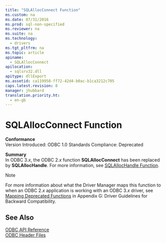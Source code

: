 ```yaml
---
title: "SQLAllocConnect Function"
ms.custom: na
ms.date: 07/31/2016
ms.prod: sql-non-specified
ms.reviewer: na
ms.suite: na
ms.technology: 
  - drivers
ms.tgt_pltfrm: na
ms.topic: article
apiname: 
  - SQLAllocConnect
apilocation: 
  - sqlsrv32.dll
apitype: dllExport
ms.assetid: ca119958-ff72-42d4-b0ac-b1ca3212c705
caps.latest.revision: 8
manager: jhubbard
translation.priority.ht: 
  - en-gb
---
```

# SQLAllocConnect Function
**Conformance**  
 Version Introduced: ODBC 1.0 Standards Compliance: Deprecated  
  
 **Summary**  
 In ODBC 3.*x*, the ODBC 2.*x* function **SQLAllocConnect** has been replaced by **SQLAllocHandle**. For more information, see [SQLAllocHandle Function](../content/SQLAllocHandle-Function.md).  
  
> [!NOTE]  
>  For more information about what the Driver Manager maps this function to when an ODBC 2.*x* application is working with an ODBC 3.*x* driver, see [Mapping Deprecated Functions](../content/Mapping-Deprecated-Functions.md) in Appendix G: Driver Guidelines for Backward Compatibility.  
  
## See Also  
 [ODBC API Reference](../content/ODBC-API-Reference.md)   
 [ODBC Header Files](../content/ODBC-Header-Files.md)